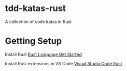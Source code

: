 # tdd-katas-rust
A collection of code katas in Rust

# Getting Setup
Install Rust
[Rust Language Get Started](https://www.rust-lang.org/learn/get-started)

Install Rust extensions in VS Code
[Visual Studio Code Rust](https://code.visualstudio.com/docs/languages/rust)